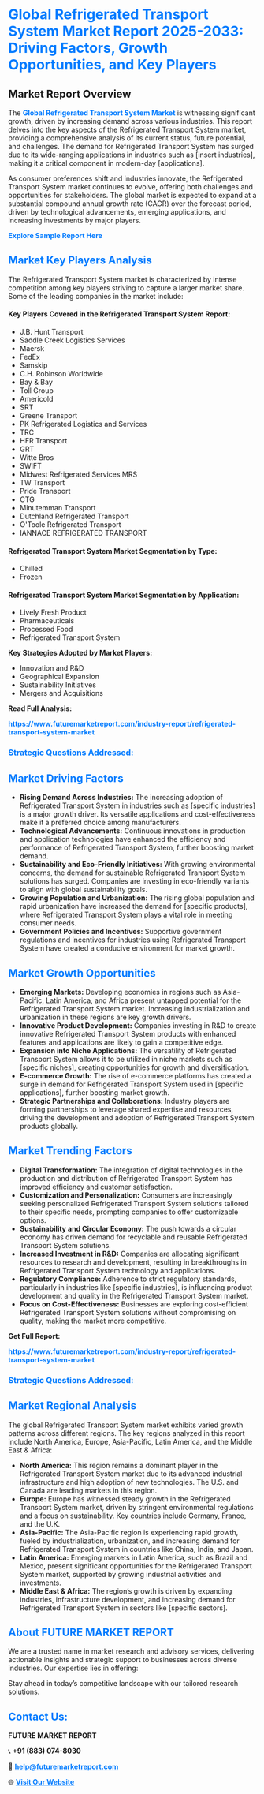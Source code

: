 <h1 style="color: #007BFF;">Global Refrigerated Transport System Market Report 2025-2033: Driving Factors, Growth Opportunities, and Key Players</h1>

<section id="overview">
<h2>Market Report Overview</h2>
<p>The <a href="https://www.futuremarketreport.com/industry-report/refrigerated-transport-system-market" style="color: #007BFF; text-decoration: none;"><strong>Global Refrigerated Transport System Market</strong></a> is witnessing significant growth, driven by increasing demand across various industries. This report delves into the key aspects of the Refrigerated Transport System market, providing a comprehensive analysis of its current status, future potential, and challenges. The demand for Refrigerated Transport System has surged due to its wide-ranging applications in industries such as [insert industries], making it a critical component in modern-day [applications].</p>
<p>As consumer preferences shift and industries innovate, the Refrigerated Transport System market continues to evolve, offering both challenges and opportunities for stakeholders. The global market is expected to expand at a substantial compound annual growth rate (CAGR) over the forecast period, driven by technological advancements, emerging applications, and increasing investments by major players.</p>
</section>

<section id="overview">
<p><a href="https://www.futuremarketreport.com/request-sample/reportId=128702" style="color: #007BFF; text-decoration: none;"><strong>Explore Sample Report Here</strong></a></p>
</section>

<section id="key-players">
<h2 style="color: #007BFF;">Market Key Players Analysis</h2>
<p>The Refrigerated Transport System market is characterized by intense competition among key players striving to capture a larger market share. Some of the leading companies in the market include:</p>
<h4>Key Players Covered in the Refrigerated Transport System Report:</h4>
<ul><li>J.B. Hunt Transport</li><li>Saddle Creek Logistics Services</li><li>Maersk</li><li>FedEx</li><li>Samskip</li><li>C.H. Robinson Worldwide</li><li>Bay &amp; Bay</li><li>Toll Group</li><li>Americold</li><li>SRT</li><li>Greene Transport</li><li>PK Refrigerated Logistics and Services</li><li>TRC</li><li>HFR Transport</li><li>GRT</li><li>Witte Bros</li><li>SWIFT</li><li>Midwest Refrigerated Services MRS</li><li>TW Transport</li><li>Pride Transport</li><li>CTG</li><li>Minutemman Transport</li><li>Dutchland Refrigerated Transport</li><li>O&#039;Toole Refrigerated Transport</li><li>IANNACE REFRIGERATED TRANSPORT</li></ul>
<h4>Refrigerated Transport System Market Segmentation by Type:</h4>
<ul><li>Chilled</li><li>Frozen</li></ul>

<h4>Refrigerated Transport System Market Segmentation by Application:</h4>
<ul><li>Lively Fresh Product</li><li>Pharmaceuticals</li><li>Processed Food</li><li>Refrigerated Transport System</li></ul>
<p><strong>Key Strategies Adopted by Market Players:</strong></p>
<ul>
<li>Innovation and R&D</li>
<li>Geographical Expansion</li>
<li>Sustainability Initiatives</li>
<li>Mergers and Acquisitions</li>
</ul>
</section>

<section>
<p><strong>Read Full Analysis: </strong></p><a href="https://www.futuremarketreport.com/industry-report/refrigerated-transport-system-market" style="color: #007BFF; text-decoration: none;"><strong>https://www.futuremarketreport.com/industry-report/refrigerated-transport-system-market</strong></a>
<h3 style="color: #007BFF;">Strategic Questions Addressed:</h3>
</section>

<section id="driving-factors">
<h2 style="color: #007BFF;">Market Driving Factors</h2>
<ul>
<li><strong>Rising Demand Across Industries:</strong> The increasing adoption of Refrigerated Transport System in industries such as [specific industries] is a major growth driver. Its versatile applications and cost-effectiveness make it a preferred choice among manufacturers.</li>
<li><strong>Technological Advancements:</strong> Continuous innovations in production and application technologies have enhanced the efficiency and performance of Refrigerated Transport System, further boosting market demand.</li>
<li><strong>Sustainability and Eco-Friendly Initiatives:</strong> With growing environmental concerns, the demand for sustainable Refrigerated Transport System solutions has surged. Companies are investing in eco-friendly variants to align with global sustainability goals.</li>
<li><strong>Growing Population and Urbanization:</strong> The rising global population and rapid urbanization have increased the demand for [specific products], where Refrigerated Transport System plays a vital role in meeting consumer needs.</li>
<li><strong>Government Policies and Incentives:</strong> Supportive government regulations and incentives for industries using Refrigerated Transport System have created a conducive environment for market growth.</li>
</ul>
</section>

<section id="growth-opportunities">
<h2 style="color: #007BFF;">Market Growth Opportunities</h2>
<ul>
<li><strong>Emerging Markets:</strong> Developing economies in regions such as Asia-Pacific, Latin America, and Africa present untapped potential for the Refrigerated Transport System market. Increasing industrialization and urbanization in these regions are key growth drivers.</li>
<li><strong>Innovative Product Development:</strong> Companies investing in R&D to create innovative Refrigerated Transport System products with enhanced features and applications are likely to gain a competitive edge.</li>
<li><strong>Expansion into Niche Applications:</strong> The versatility of Refrigerated Transport System allows it to be utilized in niche markets such as [specific niches], creating opportunities for growth and diversification.</li>
<li><strong>E-commerce Growth:</strong> The rise of e-commerce platforms has created a surge in demand for Refrigerated Transport System used in [specific applications], further boosting market growth.</li>
<li><strong>Strategic Partnerships and Collaborations:</strong> Industry players are forming partnerships to leverage shared expertise and resources, driving the development and adoption of Refrigerated Transport System products globally.</li>
</ul>
</section>

<section id="trending-factors">
<h2 style="color: #007BFF;">Market Trending Factors</h2>
<ul>
<li><strong>Digital Transformation:</strong> The integration of digital technologies in the production and distribution of Refrigerated Transport System has improved efficiency and customer satisfaction.</li>
<li><strong>Customization and Personalization:</strong> Consumers are increasingly seeking personalized Refrigerated Transport System solutions tailored to their specific needs, prompting companies to offer customizable options.</li>
<li><strong>Sustainability and Circular Economy:</strong> The push towards a circular economy has driven demand for recyclable and reusable Refrigerated Transport System solutions.</li>
<li><strong>Increased Investment in R&D:</strong> Companies are allocating significant resources to research and development, resulting in breakthroughs in Refrigerated Transport System technology and applications.</li>
<li><strong>Regulatory Compliance:</strong> Adherence to strict regulatory standards, particularly in industries like [specific industries], is influencing product development and quality in the Refrigerated Transport System market.</li>
<li><strong>Focus on Cost-Effectiveness:</strong> Businesses are exploring cost-efficient Refrigerated Transport System solutions without compromising on quality, making the market more competitive.</li>
</ul>
</section>

<section>
<p><strong>Get Full Report: </strong></p><a href="https://www.futuremarketreport.com/industry-report/refrigerated-transport-system-market" style="color: #007BFF; text-decoration: none;"><strong>https://www.futuremarketreport.com/industry-report/refrigerated-transport-system-market</strong></a>
<h3 style="color: #007BFF;">Strategic Questions Addressed:</h3>
</section>


<section id="regional-analysis">
<h2 style="color: #007BFF;">Market Regional Analysis</h2>
<p>The global Refrigerated Transport System market exhibits varied growth patterns across different regions. The key regions analyzed in this report include North America, Europe, Asia-Pacific, Latin America, and the Middle East & Africa:</p>
<ul>
<li><strong>North America:</strong> This region remains a dominant player in the Refrigerated Transport System market due to its advanced industrial infrastructure and high adoption of new technologies. The U.S. and Canada are leading markets in this region.</li>
<li><strong>Europe:</strong> Europe has witnessed steady growth in the Refrigerated Transport System market, driven by stringent environmental regulations and a focus on sustainability. Key countries include Germany, France, and the U.K.</li>
<li><strong>Asia-Pacific:</strong> The Asia-Pacific region is experiencing rapid growth, fueled by industrialization, urbanization, and increasing demand for Refrigerated Transport System in countries like China, India, and Japan.</li>
<li><strong>Latin America:</strong> Emerging markets in Latin America, such as Brazil and Mexico, present significant opportunities for the Refrigerated Transport System market, supported by growing industrial activities and investments.</li>
<li><strong>Middle East & Africa:</strong> The region’s growth is driven by expanding industries, infrastructure development, and increasing demand for Refrigerated Transport System in sectors like [specific sectors].</li>
</ul>
</section>

<footer>
<h2 style="color: #007BFF;">About FUTURE MARKET REPORT</h2>
<p>We are a trusted name in market research and advisory services, delivering actionable insights and strategic support to businesses across diverse industries. Our expertise lies in offering:</p>

<p>Stay ahead in today’s competitive landscape with our tailored research solutions.</p>

<h2 style="color: #007BFF;">Contact Us:</h2>
<p><strong>FUTURE MARKET REPORT</strong></p>
<p>📞 <strong>+91 (883) 074-8030</strong></p>
<p>📧 <strong><a href="mailto:help@futuremarketreport.com" style="color: #007BFF;">help@futuremarketreport.com</a></strong></p>
<p>🌐 <strong><a href="https://www.futuremarketreport.com/" style="color: #007BFF;">Visit Our Website</a></strong></p>
</footer>